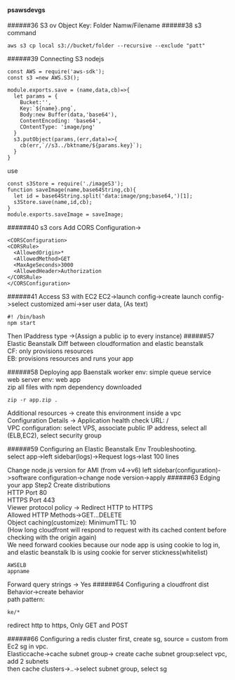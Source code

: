 #### psawsdevgs
######36 S3 ov
Object Key: Folder Namw/Filename
######38 s3 command
```
aws s3 cp local s3://bucket/folder --recursive --exclude "patt"
```

######39 Connecting S3 nodejs
```
const AWS = require('aws-sdk');
const s3 =new AWS.S3();

module.exports.save = (name,data,cb)=>{
  let params = {
    Bucket:'',
    Key:`${name}.png`,
    Body:new Buffer(data,'base64'),
    ContentEncoding: 'base64',
    COntentType: 'image/png'
  }
  s3.putObject(params,(err,data)=>{
    cb(err,`//s3../bktname/${params.key}`);
  }
}
```
use
```
const s3Store = require('./imageS3');
function saveImage(name,base64String,cb){
  let id = base64String.split('data:image/png;base64,')[1];
  s3Store.save(name,id,cb);
}
module.exports.saveImage = saveImage;
```
######40 s3 cors
Add CORS Configuration->
```
<CORSConfiguration>
<CORSRule>
  <AllowedOrigin>*
  <AllowedMethod>GET
  <MaxAgeSeconds>3000
  <AllowedHeader>Authorization
</CORSRule>
</CORSConfiguration>
```


######41 Access S3 with EC2
EC2->launch config->create launch config->select customized ami->ser user data, (As text)
```
#! /bin/bash
npm start
```
Then IPaddress type ->(Assign a public ip to every instance)
######57 Elastic Beanstalk
Diff between cloudformation and elastic beanstalk  
CF: only provisions resources  
EB: provisions resources and runs your app

######58 Deploying app Baenstalk
worker env: simple queue service  
web server env: web app  
zip all files with npm dependency downloaded
```
zip -r app.zip .
```
Additional resources -> create this environment inside a vpc  
Configuration Details -> Application health check URL: /  
VPC configuration: select VPS, associate public IP address, select all (ELB,EC2), select security group

######59 Configuring an Elastic Beanstalk Env
Troubleshooting.  
select app->left sidebar(logs)->Request logs->last 100 lines  

Change node.js version for AMI (from v4->v6)
left sidebar(configuration)->software configuration->change node version->apply
######63 Edging your app
Step2 Create distributions  
HTTP Port 80  
HTTPS Port 443  
Viewer protocol policy -> Redirect HTTP to HTTPS  
Allowed HTTP Methods->GET...DELETE  
Object caching(customize): MinimumTTL: 10  
(How long cloudfront will respond to request with its cached content before checking with the origin again)  
We need forward cookies because our node app is using cookie to log in, and elastic beanstalk lb is using cookie for server stickness(whitelist)
```
AWSELB
appname
```
Forward query strings -> Yes
######64 Configuring a cloudfront dist
Behavior->create behavior  
path pattern:
```
ke/*
```
redirect http to https, Only GET and POST

######66 Configuring a redis cluster
first, create sg, source = custom from Ec2 sg in vpc.  
Elasticcache->cache subnet group-> create cache subnet group:select vpc, add 2 subnets  
then cache clusters->..->select subnet group, select sg
